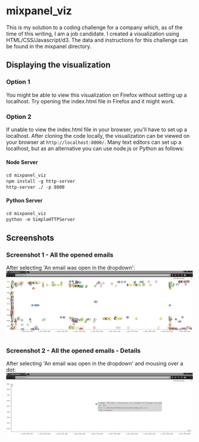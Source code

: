# mixpanel_viz

This is my solution to a coding challenge for a company which, as of the time of this writing, I am a job candidate. I created a visualization using HTML/CSS/Javascript/d3. The data and instructions for this challenge can be found in the mixpanel directory.

## Displaying the visualization

### Option 1
You might be able to view this visualization on Firefox without setting up a localhost. Try opening the index.html file in Firefox and it might work.

### Option 2
If unable to view the index.html file in your browser, you'll have to set up a localhost. After cloning the code locally, the visualization can be viewed on your browser at `http://localhost:8000/`. Many text editors can set up a localhost, but as an alternative you can use node.js or Python as follows:

#### Node Server
```
cd mixpanel_viz
npm install -g http-server
http-server ./ -p 8000
```

#### Python Server
```
cd mixpanel_viz
python -m SimpleHTTPServer
```

## Screenshots

### Screenshot 1 - All the opened emails

After selecting 'An email was open in the dropdown':
<br>
![Open Email Visualization](./images/email_viz_1.PNG)

### Screenshot 2 - All the opened emails - Details

After selecting 'An email was open in the dropdown' and mousing over a dot:
<br>
![Open Email Visualization Detail](./images/email_viz_2.PNG)

